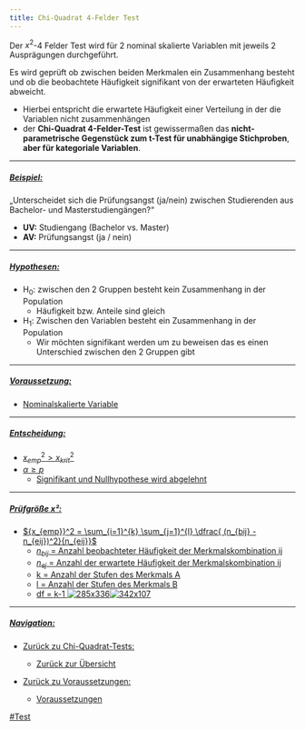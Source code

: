 ```yaml
---
title: Chi-Quadrat 4-Felder Test
---
```


Der $x^{2}$-4 Felder Test wird für 2 nominal skalierte Variablen mit jeweils 2 Ausprägungen durchgeführt.

Es wird geprüft ob zwischen beiden Merkmalen ein Zusammenhang besteht und ob die beobachtete Häufigkeit signifikant von der erwarteten Häufigkeit abweicht.

* Hierbei entspricht die erwartete Häufigkeit einer Verteilung in der die Variablen nicht zusammenhängen
* der **Chi-Quadrat 4-Felder-Test** ist gewissermaßen das **nicht-parametrische Gegenstück zum t-Test für unabhängige Stichproben**, **aber für kategoriale Variablen**.

---

##### <u>Beispiel:</u>

„Unterscheidet sich die Prüfungsangst (ja/nein) zwischen Studierenden aus Bachelor- und Masterstudiengängen?“

* **UV:** Studiengang (Bachelor vs. Master)
* **AV:** Prüfungsangst (ja / nein)

---

##### <u>Hypothesen:</u>

* H<sub>0</sub>: zwischen den 2 Gruppen besteht kein Zusammenhang in der Population
  * Häufigkeit bzw. Anteile sind gleich
* H<sub>1</sub>: Zwischen den Variablen besteht ein Zusammenhang in der Population
  * Wir möchten signifikant werden um zu beweisen das es einen Unterschied zwischen den 2 Gruppen gibt

---

##### <u>Voraussetzung:</sub>

* Nominalskalierte Variable

---

##### <u>Entscheidung:</u>

* ${x_{emp}}^2 > {x_{krit}}^2$
* $\alpha \ge p$
  * Signifikant und Nullhypothese wird abgelehnt

---

##### <u>Prüfgröße x²:</u>

* ${x_{emp}}^2 = \sum_{i=1}^{k} \sum_{j=1}^{l} \dfrac{ (n_{bij} - n_{eij})^2}{n_{eij}}$
  * $n_{bij}$ = Anzahl beobachteter Häufigkeit der Merkmalskombination ij
  * $n_{ej}$ = Anzahl der erwartete Häufigkeit der Merkmalskombination ij
  * k = Anzahl der Stufen des Merkmals A
  * l = Anzahl der Stufen des Merkmals B
  * df = k-1
    ![285x336](/x2-4-Felder-Test-2.png)![342x107](/x2-4-Felder-Test-1.png)

---

##### Navigation:

* Zurück zu Chi-Quadrat-Tests:
  
  * [Zurück zur Übersicht](/chi-quadrat-tests)
* Zurück zu Voraussetzungen:
  
  * [Voraussetzungen](/variablen-anzahl)

\#Test
